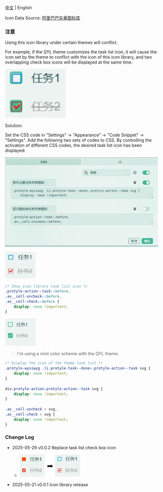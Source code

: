 [中文](https://github.com/Glaube-TY/color-icon/blob/main/README_zh_CN.md) | English

Icon Data Source: [阿里巴巴矢量图标库](https://www.iconfont.cn/)

### 注意

Using this icon library under certain themes will conflict.

For example, if the QYL theme customizes the task list icon, it will cause the icon set by the theme to conflict with the icon of this icon library, and two overlapping check box icons will be displayed at the same time.

<img src="./img/img2.png" width="200" alt="Conflict icon">

Solution:

Set the CSS code in "Settings" → "Appearance" → "Code Snippet" → "Settings". Add the following two sets of codes to CSS. By controlling the activation of different CSS codes, the desired task list icon has been displayed:

![](./img/img5.png)

<img src="./img/img3.png" width="100" alt="Show icon library task list icon">

```css
/* Show icon library task list icon */
.protyle-action--task::before,
.av__cell-uncheck::before,
.av__cell-check::before {
    display: none !important;
}
```

<img src="./img/img4.png" width="100" alt="Display the icon of the theme task list">

> I'm using a mint color scheme with the QYL theme.

```css
/* Display the icon of the theme task list */
.protyle-wysiwyg .li.protyle-task--done>.protyle-action--task svg {
    display: none !important;
}

div.protyle-action.protyle-action--task svg {
    display: none !important;
}

.av__cell-uncheck > svg,
.av__cell-check > svg {
    display: none !important;
}

```

### Change Log
- 2025-05-29 v0.0.2 Replace task list check box icon

    - <img src="./img/img1.png" width="200" alt="Check box replacement">

- 2025-05-21 v0.0.1 Icon library release